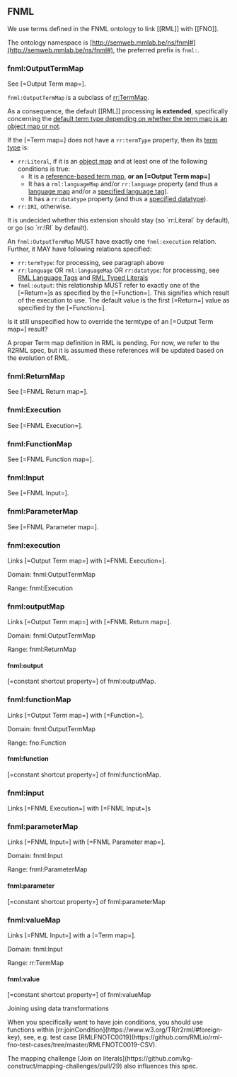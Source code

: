 ## FNML

We use terms defined in the FNML ontology to link [[RML]] with [[FNO]].

The ontology namespace is [http://semweb.mmlab.be/ns/fnml#](http://semweb.mmlab.be/ns/fnml#),
the preferred prefix is `fnml:`.

### fnml:OutputTermMap

See [=Output Term map=].

`fnml:OutputTermMap` is a subclass of [rr:TermMap](http://www.w3.org/ns/r2rml#TermMap).
<!-- to denote that this [=Term map=] is also an [=execution term map=]. -->
<!-- Specifically, this means that, when an [=execution term map=] is used within an <a>RML mapping</a>, -->
<!-- this [=Term map=] has two classes: `fnml:OutputTermMap`, and the [=Term map=] within the context of the RML Mapping, -->
<!-- namely, subject map, predicate map, object map, or graph map. -->
As a consequence, the default [[RML]] processing **is extended**,
specifically concerning the [default term type depending on whether the term map is an object map or not](https://rml.io/specs/rml/#termtype).

If the [=Term map=] does not have a `rr:termType` property, then its [term type](https://rml.io/specs/rml/#term-type) is:
* `rr:Literal`, if it is an [object map](https://www.w3.org/TR/r2rml/#dfn-object-map) and at least one of the following conditions is true:
   * It is a [reference-based term map](https://rml.io/specs/rml/#reference-valued-term-map),  **or an [=Output Term map=]**
   * It has a `rml:languageMap` and/or `rr:language` property (and thus a [language map](https://rml.io/specs/rml/#language-map) and/or a [specified language tag](https://rml.io/specs/rml/#specified-language-tag)).
   * It has a `rr:datatype` property (and thus a [specified datatype](https://rml.io/specs/rml/#specified-datatype)).
* `rr:IRI`, otherwise.

<p class="issue" data-number="5" data-format="markdown">
It is undecided whether this extension should stay (so `rr:Literal` by default),
or go (so `rr:IRI` by default).
</p>

An `fnml:OutputTermMap` MUST have exactly one `fnml:execution` relation.
Further, it MAY have following relations specified:

* `rr:termType`: for processing, see paragraph above
* `rr:language` OR `rml:languageMap` OR `rr:datatype`: for processing, see [RML Language Tags](https://rml.io/specs/rml/#language-tag) and [RML Typed Literals](https://rml.io/specs/rml/#typed-literals)
* `fnml:output`: this relationship MUST refer to exactly one of the [=Return=]s as specified by the [=Function=]. This signifies which result of the execution to use. The default value is the first [=Return=] value as specified by the [=Function=].

<p class="issue" data-number="7" data-format="markdown">
Is it still unspecified how to override the termtype of an [=Output Term map=] result?
</p>

<p class="issue" data-number="12" data-format="markdown">
A proper Term map definition in RML is pending.
For now, we refer to the R2RML spec, but it is assumed these references will be updated based on the evolution of RML.
</p>

### fnml:ReturnMap

See [=FNML Return map=].

### fnml:Execution

See [=FNML Execution=].

<!-- <dfn class="lint-ignore">fnml:Execution</dfn> is a class to denote an [=FnML execution=].
It is referred from a [=fnml:ExecutionTermMap=] via the predicate `fnml:execution`.
It refers to an FnO [=function description=] via the predicate `fnml:function`,
and to zero or more input parameters via the predicate `fnml:inputParameter`. -->

### fnml:FunctionMap

See [=FNML Function map=].

### fnml:Input

See [=FNML Input=].

### fnml:ParameterMap

See [=FNML Parameter map=].

<!-- <dfn>fnml:ParameterMap</dfn> is a subclass of [rr:TermMap](http://www.w3.org/ns/r2rml#TermMap).
All default [[RML]] processing holds,
**with the same extension as with the [=fnml:ExecutionTermMap=]**. -->

### fnml:execution

Links [=Output Term map=] with [=FNML Execution=].

Domain: fnml:OutputTermMap

Range: fnml:Execution

<!-- fnml:execution connects the RDF dataset generating triples map via a [fnml:ExecutionTermMap] with a [=fnml:Execution=].
It has domain [=fnml:ExecutionTermMap=] and range [=fnml:Execution=]. -->

### fnml:outputMap

Links [=Output Term map=] with [=FNML Return map=].

Domain: fnml:OutputTermMap

Range: fnml:ReturnMap

#### fnml:output

[=constant shortcut property=] of fnml:outputMap.

<!-- <dfn class="lint-ignore">fnml:output</dfn> connects the RDF dataset generating triples map via a [fnml:ExecutionTermMap] with an output predicate.
It has domain [=fnml:ExecutionTermMap=]. -->

### fnml:functionMap

Links [=Output Term map=] with [=Function=].

Domain: fnml:OutputTermMap

Range: fno:Function

#### fnml:function

[=constant shortcut property=] of fnml:functionMap.

<!-- <dfn class="lint-ignore">fnml:function</dfn> connects the [fnml:Execution] with an FnO [=function description=].
It has domain [=fnml:Execution=] and range [fno:Function](https://w3id.org/function/ontology#Function). -->

### fnml:input

Links [=FNML Execution=] with [=FNML Input=]s

<!-- <dfn class="lint-ignore">fnml:inputParameter</dfn> connects the [fnml:Execution] with zero or more [=fnml:ParameterMap=]s.
It has domain [=fnml:Execution=] and range [=fnml:ParameterMap=]. -->

### fnml:parameterMap

Links [=FNML Input=] with [=FNML Parameter map=].

Domain: fnml:Input

Range: fnml:ParameterMap

<!-- <dfn class="lint-ignore">fnml:input</dfn> connects the [=fnml:ParameterMap=] with a function input parameter predicate.
It has domain [=fnml:ParameterMap=]. -->

#### fnml:parameter

[=constant shortcut property=] of fnml:parameterMap

### fnml:valueMap

Links [=FNML Input=] with a [=Term map=].

Domain: fnml:Input

Range: rr:TermMap

#### fnml:value

[=constant shortcut property=] of fnml:valueMap

<!-- <dfn class="lint-ignore">fnml:inputValue</dfn> connects the [=fnml:ParameterMap=] with a function input value.
This value is generated using [=term map=]s.
It has domain [=fnml:ParameterMap=] and range [=term map=]. -->

<!-- #### Logical source

The logical source is the same as the logical source of the triples map that refers to the [=fnml:Execution=].
It is thus passed on from the triples map over the [=fnml:Execution=] to the [=fnml:ParameterMap=].
An [=fnml:Execution=] or [=fnml:ParameterMap=] can be reused across triple maps, however,
the logical source is determined at runtime and thus is always a single logical source, namely, the one specified by the triples map that is cuurently being processed.
An engine needs to take into account which triples map is currently processed, to know which logical source's iterations to use for an [=fnml:Execution=] or [=fnml:ParameterMap=].

<p class="issue" data-format="markdown">
The assumption is that this handling of a logical source is the same behavior as, e.g., a term map definition that is being reused across triples maps, however, that doesn't seem to be clearly specified in the [currently R2RML specification](https://www.w3.org/2001/sw/rdb2rdf/r2rml/#dfn-triples-map)
</p>

<p class="issue" data-format="markdown">
For an old example on joining values across data sources, without join conditions, see test case [RMLFNOTC009](https://github.com/RMLio/rml-fno-test-cases/tree/master/RMLFNOTC0009-CSV).
</p>

<p class="issue" data-number="2" data-format="markdown">
It is still an open issue to joining values across data sources _with_ join conditions
</p> -->

<div class="practice">

<span class="practicelab">Joining using data transformations</span>

<p class="practicedesc" data-format="markdown">When you specifically want to have join conditions, you should use functions within [rr:joinCondition](https://www.w3.org/TR/r2rml/#foreign-key),
see, e.g. test case [RMLFNOTC0019](https://github.com/RMLio/rml-fno-test-cases/tree/master/RMLFNOTC0019-CSV).
</p>
</div>

<p class="issue" data-number="4" data-format="markdown">
The mapping challenge [Join on literals](https://github.com/kg-construct/mapping-challenges/pull/29) also influences this spec.
</p>
